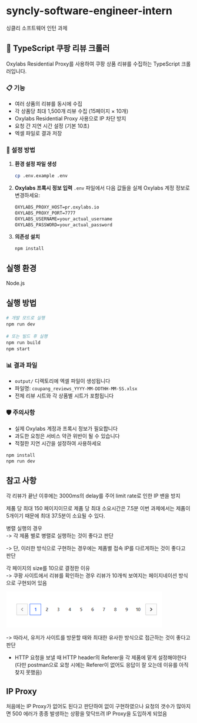 # syncly-software-engineer-intern

싱클리 소프트웨어 인턴 과제

## 🚀 TypeScript 쿠팡 리뷰 크롤러

Oxylabs Residential Proxy를 사용하여 쿠팡 상품 리뷰를 수집하는 TypeScript 크롤러입니다.

### 📋 기능

- 여러 상품의 리뷰를 동시에 수집
- 각 상품당 최대 1,500개 리뷰 수집 (15페이지 × 10개)
- Oxylabs Residential Proxy 사용으로 IP 차단 방지
- 요청 간 지연 시간 설정 (기본 10초)
- 엑셀 파일로 결과 저장

### 🔧 설정 방법

1. **환경 설정 파일 생성**

   ```bash
   cp .env.example .env
   ```

2. **Oxylabs 프록시 정보 입력**
   `.env` 파일에서 다음 값들을 실제 Oxylabs 계정 정보로 변경하세요:

   ```
   OXYLABS_PROXY_HOST=pr.oxylabs.io
   OXYLABS_PROXY_PORT=7777
   OXYLABS_USERNAME=your_actual_username
   OXYLABS_PASSWORD=your_actual_password
   ```

3. **의존성 설치**
   ```bash
   npm install
   ```

## 실행 환경

Node.js

## 실행 방법

```bash
# 개발 모드로 실행
npm run dev

# 또는 빌드 후 실행
npm run build
npm start
```

### 📊 결과 파일

- `output/` 디렉토리에 엑셀 파일이 생성됩니다
- 파일명: `coupang_reviews_YYYY-MM-DDTHH-MM-SS.xlsx`
- 전체 리뷰 시트와 각 상품별 시트가 포함됩니다

### 🛡️ 주의사항

- 실제 Oxylabs 계정과 프록시 정보가 필요합니다
- 과도한 요청은 서비스 약관 위반이 될 수 있습니다
- 적절한 지연 시간을 설정하여 사용하세요

```
npm install
npm run dev
```

## 참고 사항

각 리뷰가 끝난 이후에는 3000ms의 delay를 주어 limit rate로 인한 IP 밴을 방지

제품 당 최대 150 페이지이므로 제품 당 최대 소요시간은 7.5분 이번 과제에서는 제품이 5개이기 때문에 최대 37.5분이 소요될 수 있다.

병렬 실행의 경우 <br>
-> 각 제품 별로 병렬로 실행하는 것이 좋다고 판단

-> 단, 이러한 방식으로 구현하는 경우에는 제품별 접속 IP를 다르게하는 것이 좋다고 판단

각 페이지의 size를 10으로 결정한 이유 <br>
-> 쿠팡 사이트에서 리뷰를 확인하는 경우 리뷰가 10개씩 보여지는 페이지네이션 방식으로 구현되어 있음

![쿠팡 리뷰 페이지네이션](image.png)

-> 따라서, 유저가 사이트를 방문할 때와 최대한 유사한 방식으로 접근하는 것이 좋다고 판단

- HTTP 요청을 보낼 때 HTTP header의 Referer을 각 제품에 맡게 설정해야한다 (다만 postman으로 요청 시에는 Referer이 없어도 응답이 잘 오는데 이유를 아직 찾지 못했음)

## IP Proxy

처음에는 IP Proxy가 없어도 된다고 판단하여 없이 구현하였으나 요청의 갯수가 많아지면 500 에러가 종종 발생하는 상황을 맞닥뜨려 IP Proxy을 도입하게 되었음
